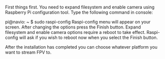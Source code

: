 First things first. You need to expand filesystem and enable camera using Raspberry Pi configuration tool. Type the following command in console:

pi@navio: ~ $ sudo raspi-config
Raspi-config menu will appear on your screen. After changing the options press the Finish button. Expand filesystem and enable camera options require a reboot to take effect. Raspi-config will ask if you wish to reboot now when you select the Finish button.

After the installation has completed you can choose whatever platform you want to stream FPV to.
